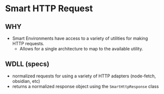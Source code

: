 # Smart HTTP Request

## WHY
- Smart Environments have access to a variety of utilities for making HTTP requests.
	- Allows for a single architecture to map to the available utility.
## WDLL (specs)
- normalized requests for using a variety of HTTP adapters (node-fetch, obsidian, etc)
- returns a normalized response object using the `SmartHttpResponse` class